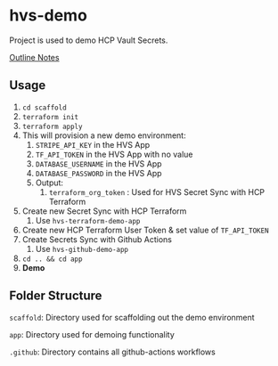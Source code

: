 # hvs-demo

Project is used to demo HCP Vault Secrets.

[Outline Notes](https://www.notion.so/hashicorp/HVS-Secrets-Sync-Demo-Outline-fa7b53acf6b244788bf2e1df0fbdda7c)

## Usage
1. ```cd scaffold```
2. ```terraform init```
3. ```terraform apply```
4. This will provision a new demo environment:
      1. ```STRIPE_API_KEY``` in the HVS App
      2. ```TF_API_TOKEN``` in the HVS App with no value
      3. ```DATABASE_USERNAME``` in the HVS App
      4. ```DATABASE_PASSWORD``` in the HVS App
   1. Output:
      1. ```terraform_org_token``` : Used for HVS Secret Sync with HCP Terraform
5. Create new Secret Sync with HCP Terraform
   1. Use ```hvs-terraform-demo-app```
6. Create new HCP Terraform User Token & set value of ```TF_API_TOKEN```
7. Create Secrets Sync with Github Actions
   1. Use ```hvs-github-demo-app```
8. ```cd .. && cd app```
9. **Demo**

## Folder Structure

```scaffold```: Directory used for scaffolding out the demo environment

```app```: Directory used for demoing functionality

```.github```: Directory contains all github-actions workflows
